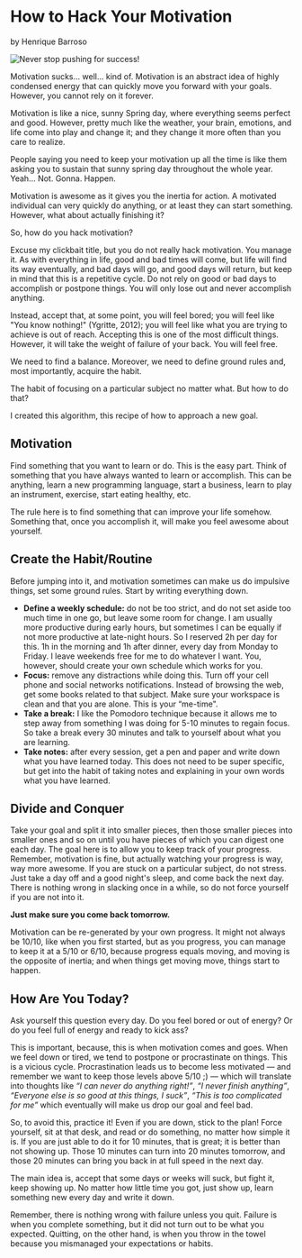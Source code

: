 # How to Hack Your Motivation

by Henrique Barroso

![Never stop pushing for success!](https://res.cloudinary.com/dukp6c7f7/image/upload/f_auto,fl_lossy,q_auto/s3-ghost/2017/09/1_Vk8lEzXs_LfnGW9tQTLd9w-1506706041160.jpeg)

Motivation sucks... well... kind of. Motivation is an abstract idea of highly condensed energy that can quickly move you forward with your goals. However, you cannot rely on it forever.

Motivation is like a nice, sunny Spring day, where everything seems perfect and good. However, pretty much like the weather, your brain, emotions, and life come into play and change it; and they change it more often than you care to realize.

People saying you need to keep your motivation up all the time is like them asking you to sustain that sunny spring day throughout the whole year. Yeah... Not. Gonna. Happen.

Motivation is awesome as it gives you the inertia for action. A motivated individual can very quickly do anything, or at least they can start something. However, what about actually finishing it?

So, how do you hack motivation?

Excuse my clickbait title, but you do not really hack motivation. You manage it. As with everything in life, good and bad times will come, but life will find its way eventually, and bad days will go, and good days will return, but keep in mind that this is a repetitive cycle. Do not rely on good or bad days to accomplish or postpone things. You will only lose out and never accomplish anything.

Instead, accept that, at some point, you will feel bored; you will feel like "You know nothing!" \(Ygritte, 2012\); you will feel like what you are trying to achieve is out of reach. Accepting this is one of the most difficult things. However, it will take the weight of failure of your back. You will feel free.

We need to find a balance. Moreover, we need to define ground rules and, most importantly, acquire the habit.

The habit of focusing on a particular subject no matter what. But how to do that?

I created this algorithm, this recipe of how to approach a new goal.

## Motivation

Find something that you want to learn or do. This is the easy part. Think of something that you have always wanted to learn or accomplish. This can be anything, learn a new programming language, start a business, learn to play an instrument, exercise, start eating healthy, etc.

The rule here is to find something that can improve your life somehow. Something that, once you accomplish it, will make you feel awesome about yourself.

## Create the Habit/Routine

Before jumping into it, and motivation sometimes can make us do impulsive things, set some ground rules. Start by writing everything down.

* **Define a weekly schedule:** do not be too strict, and do not set aside too much time in one go, but leave some room for change. I am usually more productive during early hours, but sometimes I can be equally if not more productive at late-night hours. So I reserved 2h per day for this. 1h in the morning and 1h after dinner, every day from Monday to Friday. I leave weekends free for me to do whatever I want. You, however, should create your own schedule which works for you.
* **Focus:** remove any distractions while doing this. Turn off your cell phone and social networks notifications. Instead of browsing the web, get some books related to that subject. Make sure your workspace is clean and that you are alone. This is your “me-time".
* **Take a break:** I like the Pomodoro technique because it allows me to step away from something I was doing for 5-10 minutes to regain focus. So take a break every 30 minutes and talk to yourself about what you are learning.
* **Take notes:** after every session, get a pen and paper and write down what you have learned today. This does not need to be super specific, but get into the habit of taking notes and explaining in your own words what you have learned.

## Divide and Conquer

Take your goal and split it into smaller pieces, then those smaller pieces into smaller ones and so on until you have pieces of which you can digest one each day. The goal here is to allow you to keep track of your progress. Remember, motivation is fine, but actually watching your progress is way, way more awesome. If you are stuck on a particular subject, do not stress. Just take a day off and a good night's sleep, and come back the next day. There is nothing wrong in slacking once in a while, so do not force yourself if you are not into it.

**Just make sure you come back tomorrow.**

Motivation can be re-generated by your own progress. It might not always be 10/10, like when you first started, but as you progress, you can manage to keep it at a 5/10 or 6/10, because progress equals moving, and moving is the opposite of inertia; and when things get moving move, things start to happen.

## How Are You Today?

Ask yourself this question every day. Do you feel bored or out of energy? Or do you feel full of energy and ready to kick ass?

This is important, because, this is when motivation comes and goes. When we feel down or tired, we tend to postpone or procrastinate on things. This is a vicious cycle. Procrastination leads us to become less motivated — and remember we want to keep those levels above 5/10 ;\) — which will translate into thoughts like _“I can never do anything right!”_, _“I never finish anything”_, _“Everyone else is so good at this things, I suck”_, _“This is too complicated for me”_ which eventually will make us drop our goal and feel bad.

So, to avoid this, practice it! Even if you are down, stick to the plan! Force yourself, sit at that desk, and read or do something, no matter how simple it is. If you are just able to do it for 10 minutes, that is great; it is better than not showing up. Those 10 minutes can turn into 20 minutes tomorrow, and those 20 minutes can bring you back in at full speed in the next day.

The main idea is, accept that some days or weeks will suck, but fight it, keep showing up. No matter how little time you got, just show up, learn something new every day and write it down.

Remember, there is nothing wrong with failure unless you quit. Failure is when you complete something, but it did not turn out to be what you expected. Quitting, on the other hand, is when you throw in the towel because you mismanaged your expectations or habits.

